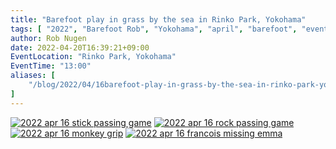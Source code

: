 ```yaml
---
title: "Barefoot play in grass by the sea in Rinko Park, Yokohama"
tags: [ "2022", "Barefoot Rob", "Yokohama", "april", "barefoot", "event", "rinko-park", "walk", "はだし", "臨港パーク", "裸足のロブ" ]
author: Rob Nugen
date: 2022-04-20T16:39:21+09:00
EventLocation: "Rinko Park, Yokohama"
EventTime: "13:00"
aliases: [
    "/blog/2022/04/16barefoot-play-in-grass-by-the-sea-in-rinko-park-yokohama",
]
---
```


[![2022 apr 16 stick passing game](//b.robnugen.com/blog/2022/walk_and_talk/thumbs/2022_apr_16_stick_passing_game.jpeg)](//b.robnugen.com/blog/2022/walk_and_talk/2022_apr_16_stick_passing_game.jpeg)
[![2022 apr 16 rock passing game ](//b.robnugen.com/blog/2022/walk_and_talk/thumbs/2022_apr_16_rock_passing_game_.jpeg)](//b.robnugen.com/blog/2022/walk_and_talk/2022_apr_16_rock_passing_game_.jpeg)
[![2022 apr 16 monkey grip ](//b.robnugen.com/blog/2022/walk_and_talk/thumbs/2022_apr_16_monkey_grip_.jpeg)](//b.robnugen.com/blog/2022/walk_and_talk/2022_apr_16_monkey_grip_.jpeg)
[![2022 apr 16 francois missing emma](//b.robnugen.com/blog/2022/walk_and_talk/thumbs/2022_apr_16_francois_missing_emma.jpeg)](//b.robnugen.com/blog/2022/walk_and_talk/2022_apr_16_francois_missing_emma.jpeg)          

